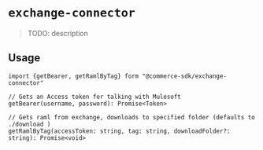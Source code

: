# `exchange-connector`

> TODO: description

## Usage

```
import {getBearer, getRamlByTag} form "@commerce-sdk/exchange-connector"

// Gets an Access token for talking with Mulesoft
getBearer(username, password): Promise<Token>

// Gets raml from exchange, downloads to specified folder (defaults to ./download )
getRamlByTag(accessToken: string, tag: string, downloadFolder?: string): Promise<void> 

```
